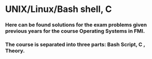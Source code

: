 # UNIX/Linux/Bash shell, C

### Here can be found solutions for the exam problems given previous years for the course Operating Systems in FMI.
### The course is separated into three parts: Bash Script, C , Theory.
